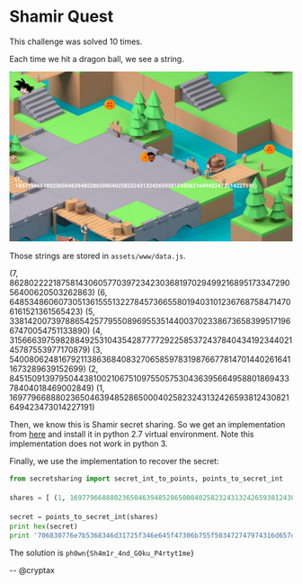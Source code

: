 # Shamir Quest

This challenge was solved 10 times.

Each time we hit a dragon ball, we see a string.

![](./playing.png)

Those strings are stored in `assets/www/data.js`.


(7, 86280222218758143060577039723423036819702949921689517334729056400620503262863)
(6, 64853486060730513615551322784573665580194031012367687584714706161521361565423)
(5, 33814200739788654257795508969553514400370233867365839951719667470054751133890)
(4, 31566639759828849253104354287777292258537243784043419234402145787553977170879)
(3, 54008062481679211386368408327065859783198766778147014402616411673289639152699)
(2, 84515091397950443810021067510975505753043639566495880186943378404018469002849)
(1, 16977966888023650463948528650004025823243132426593812430821649423473014227191)

Then, we know this is Shamir secret sharing.
So we get an implementation from [here](https://github.com/blockstack/secret-sharing) and install it in python 2.7 virtual environment. Note this implementation does not work in python 3.

Finally, we use the implementation to recover the secret:

```python
from secretsharing import secret_int_to_points, points_to_secret_int

shares = [ (1, 16977966888023650463948528650004025823243132426593812430821649423473014227191), (2, 84515091397950443810021067510975505753043639566495880186943378404018469002849), (3, 54008062481679211386368408327065859783198766778147014402616411673289639152699), (4, 31566639759828849253104354287777292258537243784043419234402145787553977170879), (5, 33814200739788654257795508969553514400370233867365839951719667470054751133890), (6, 64853486060730513615551322784573665580194031012367687584714706161521361565423), (7, 86280222218758143060577039723423036819702949921689517334729056400620503262863) ]

secret = points_to_secret_int(shares)
print hex(secret)
print '706830776e7b5368346d31725f346e645f47306b755f503472747974316d657d'.decode('hex')
```

The solution is `ph0wn{Sh4m1r_4nd_G0ku_P4rtyt1me}`

-- @cryptax
